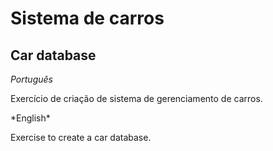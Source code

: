 # Sistema de carros
## Car database

*Português*
<p>Exercício de criação de sistema de gerenciamento de carros.</p>
<p></p>
*English*
<p>Exercise to create a car database.</p>

